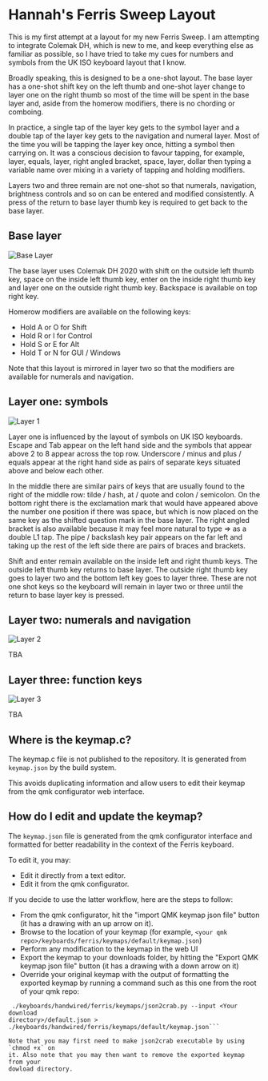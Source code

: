 # Hannah's Ferris Sweep Layout

This is my first attempt at a layout for my new Ferris Sweep. I am attempting to
integrate Colemak DH, which is new to me, and keep everything else as familiar
as possible, so I have tried to take my cues for numbers and symbols from the UK
ISO keyboard layout that I know.

Broadly speaking, this is designed to be a one-shot layout. The base layer has a
one-shot shift key on the left thumb and one-shot layer change to layer one on
the right thumb so most of the time will be spent in the base layer and, aside
from the homerow modifiers, there is no chording or comboing.

In practice, a single tap of the layer key gets to the symbol layer and a double
tap of the layer key gets to the navigation and numeral layer. Most of the time
you will be tapping the layer key once, hitting a symbol then carrying on. It
was a conscious decision to favour tapping, for example, layer, equals, layer,
right angled bracket, space, layer, dollar then typing a variable name over
mixing in a variety of tapping and holding modifiers.

Layers two and three remain are not one-shot so that numerals, navigation,
brightness controls and so on can be entered and modified consistently. A press
of the return to base layer thumb key is required to get back to the base layer.

## Base layer

![Base Layer](https://i.imgur.com/k3AQIGt.png)

The base layer uses Colemak DH 2020 with shift on the outside left thumb key,
space on the inside left thumb key, enter on the inside right thumb key and
layer one on the outside right thumb key. Backspace is available on top right
key.

Homerow modifiers are available on the following keys:

* Hold A or O for Shift
* Hold R or I for Control
* Hold S or E for Alt
* Hold T or N for GUI / Windows

Note that this layout is mirrored in layer two so that the modifiers are
available for numerals and navigation.

## Layer one: symbols

![Layer 1](https://i.imgur.com/hd9YTNV.png)

Layer one is influenced by the layout of symbols on UK ISO keyboards. Escape and
Tab appear on the left hand side and the symbols that appear above 2 to 8 appear
across the top row. Underscore / minus and plus / equals appear at the right
hand side as pairs of separate keys situated above and below each other.

In the middle there are similar pairs of keys that are usually found to the
right of the middle row: tilde / hash, at / quote and colon / semicolon. On the
bottom right there is the exclamation mark that would have appeared above the
number one position if there was space, but which is now placed on the same key
as the shifted question mark in the base layer. The right angled bracket is also
available because it may feel more natural to type => as a double L1 tap. The
pipe / backslash key pair appears on the far left and taking up the rest of the
left side there are pairs of braces and brackets.

Shift and enter remain available on the inside left and right thumb keys. The
outside left thumb key returns to base layer. The outside right thumb key goes
to layer two and the bottom left key goes to layer three. These are not one shot
keys so the keyboard will remain in layer two or three until the return to base
layer key is pressed.

## Layer two: numerals and navigation

![Layer 2](https://i.imgur.com/m0teEmJ.png)

TBA

## Layer three: function keys

![Layer 3](https://i.imgur.com/VMxukue.png)

TBA

## Where is the keymap.c?

The keymap.c file is not published to the repository. It is generated from
`keymap.json` by the build system.

This avoids duplicating information and allow users to edit their keymap from
the qmk configurator web interface.

## How do I edit and update the keymap?

The `keymap.json` file is generated from the qmk configurator interface and
formatted for better readability in the context of the Ferris keyboard.

To edit it, you may:

* Edit it directly from a text editor.
* Edit it from the qmk configurator.

If you decide to use the latter workflow, here are the steps to follow:

* From the qmk configurator, hit the "import QMK keymap json file" button (it
  has a drawing with an up arrow on it).
* Browse to the location of your keymap (for example, `<your qmk
  repo>/keyboards/ferris/keymaps/default/keymap.json`)
* Perform any modification to the keymap in the web UI
* Export the keymap to your downloads folder, by hitting the "Export QMK keymap
  json file" button (it has a drawing with a down arrow on it)
* Override your original keymap with the output of formatting the exported
  keymap by running a command such as this one from the root of your qmk repo:

```shell
 ./keyboards/handwired/ferris/keymaps/json2crab.py --input <Your download
directory>/default.json >
./keyboards/handwired/ferris/keymaps/default/keymap.json```

Note that you may first need to make json2crab executable by using `chmod +x` on
it. Also note that you may then want to remove the exported keymap from your
dowload directory.
